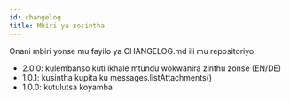 ```yaml
---
id: changelog
title: Mbiri ya zosintha
---
```


Onani mbiri yonse mu fayilo ya CHANGELOG.md ili mu repositoriyo.

- 2.0.0: kulembanso kuti ikhale mtundu wokwanira zinthu zonse (EN/DE)
- 1.0.1: kusintha kupita ku messages.listAttachments()
- 1.0.0: kutulutsa koyamba
